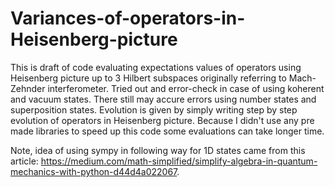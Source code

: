 # Variances-of-operators-in-Heisenberg-picture

This is draft of code evaluating expectations values of operators using Heisenberg picture up to 3 Hilbert subspaces originally referring to Mach-Zehnder interferometer. Tried out and error-check in case of using koherent and vacuum states. There still may accure errors using number states and superposition states. Evolution is given by simply writing step by step evolution of operators in Heisenberg picture. Because I didn't use any pre made libraries to speed up this code some evaluations can take longer time. 

Note, idea of using sympy in following way for 1D states came from this article: https://medium.com/math-simplified/simplify-algebra-in-quantum-mechanics-with-python-d44d4a022067. 
